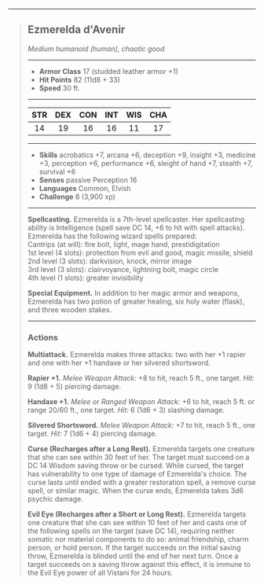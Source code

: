 ***
> ## Ezmerelda d'Avenir
> *Medium humanoid (human), chaotic good*
> 
> ***
> 
> - **Armor Class** 17 (studded leather armor +1)
> - **Hit Points** 82 (11d8 + 33)
> - **Speed** 30 ft.
> 
> ***
> 
> |STR|DEX|CON|INT|WIS|CHA|
> |:---:|:---:|:---:|:---:|:---:|:---:|
> |14|19|16|16|11|17|
> 
> ***
> 
> - **Skills** acrobatics +7, arcana +6, deception +9, insight +3, medicine +3, perception +6, performance +6, sleight of hand +7, stealth +7, survival +6
> - **Senses** passive Perception 16
> - **Languages** Common, Elvish
> - **Challenge** 8 (3,900 xp)
> 
> ***
> 
> **Spellcasting.** Ezmerelda is a 7th-level spellcaster. Her spellcasting ability is Intelligence (spell save DC 14, +6 to hit with spell attacks). Ezmerelda has the following wizard spells prepared:  
> Cantrips (at will): fire bolt, light, mage hand, prestidigitation  
> 1st level (4 slots): protection from evil and good, magic missile, shield  
> 2nd level (3 slots): darkvision, knock, mirror image  
> 3rd level (3 slots): clairvoyance, lightning bolt, magic circle  
> 4th level (1 slots): greater invisibility
> 
> **Special Equipment.** In addition to her magic armor and weapons, Ezmerelda has two potion of greater healing, six holy water (flask), and three wooden stakes.
> 
> ***
> 
> ### Actions
> **Multiattack.** Ezmerelda makes three attacks: two with her +1 rapier and one with her +1 handaxe or her silvered shortsword.
> 
> **Rapier +1.** *Melee Weapon Attack:* +8 to hit, reach 5 ft., one target. *Hit:* 9 (1d8 + 5) piercing damage.
> 
> **Handaxe +1.** *Melee or Ranged Weapon Attack:* +6 to hit, reach 5 ft. or range 20/60 ft., one target. *Hit:* 6 (1d6 + 3) slashing damage.
> 
> **Silvered Shortsword.** *Melee Weapon Attack:* +7 to hit, reach 5 ft., one target. *Hit:* 7 (1d6 + 4) piercing damage.
> 
> **Curse (Recharges after a Long Rest).** Ezmerelda targets one creature that she can see within 30 feet of her. The target must succeed on a DC 14 Wisdom saving throw or be cursed. While cursed, the target has vulnerability to one type of damage of Ezmerelda's choice. The curse lasts until ended with a greater restoration spell, a remove curse spell, or similar magic. When the curse ends, Ezmerelda takes 3d6 psychic damage.
> 
> **Evil Eye (Recharges after a Short or Long Rest).** Ezmerelda targets one creature that she can see within 10 feet of her and casts one of the following spells on the target (save DC 14), requiring neither somatic nor material components to do so: animal friendship, charm person, or hold person. If the target succeeds on the initial saving throw, Ezmerelda is blinded until the end of her next turn. Once a target succeeds on a saving throw against this effect, it is immune to the Evil Eye power of all Vistani for 24 hours.